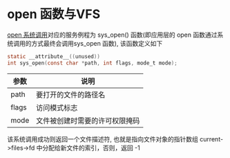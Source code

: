 # open 函数与VFS

[open 系统调用](../interrupt/open_syscall.md)对应的服务例程为 sys_open()  函数(即应用层的 open 函数通过系统调用的方式最终会调用sys_open 函数), 该函数定义如下

```c
static __attribute__((unused))
int sys_open(const char *path, int flags, mode_t mode);
```

| 参数 |  说明 |
| ---- | ---- |
| path | 要打开的文件的路径名 |
| flags | 访问模式标志 |
| mode  | 文件被创建时需要的许可权限掩码 |

该系统调用成功则返回一个文件描述符, 也就是指向文件对象的指针数组 current->files->fd 中分配给新文件的索引，否则，返回 -1
